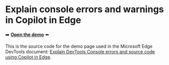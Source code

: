 # Explain console errors and warnings in Copilot in Edge

➡️ **[Open the demo](https://microsoftedge.github.io/Demos/devtools-explain-error/)** ⬅️

This is the source code for the demo page used in the Microsoft Edge DevTools document: [Explain DevTools Console errors and source code using Copilot in Edge](https://learn.microsoft.com/microsoft-edge/devtools/experimental-features/copilot-explain).
